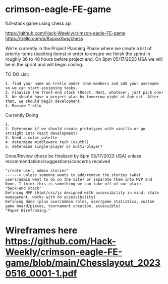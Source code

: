 # crimson-eagle-FE-game
full-stack game using chess api

https://github.com/Hack-Weekly/crimson-eagle-FE-game
https://trello.com/b/8upooXws/chess

We're currently in the Project Planning Phase where we create a list of priority items (backlog items) in order to ensure we finish the sprint in roughly 36 to 48 hours before project end. On 8pm 05/17/2023 USA we will be in the sprint and will begin coding.

TO DO List:
```
1. find your name on trello under team members and add your username so we can start assigning tasks.
2. Finalize the front-end stack (React, Next, whatever, just pick one)
3. We should have a project plan by tomorrow night at 8pm est. After that, we should begin development.
4. Review Trello

```
Currently Doing
```
1. 
2. Determine if we should create prototypes with vanilla or go straight into react development?
3. Need a color palette
4. determine middleware tech (oauth?)
5. determine single-player or multi-player?
```
Done/Review (these be finalized by 8pm 05/17/2023 USA) unless recommendations/suggestions/concerns received
```
"create user, admin stories"
------> unless someone wants to add/remove the stories (what users/admin want to do on the site) or separate them into MVP and Done. I think this is something we can take off of our plate.
"back-end stack"
Defining MVP (html/css/js designed with accessibility in mind, state management, works with no accessibility)
Defining Done (plus user/admin roles, user/game statistics, custom game board/pieces, tournament creation, accessible)
"Paper Wireframing."
```
# Wireframes here https://github.com/Hack-Weekly/crimson-eagle-FE-game/blob/main/Chesslayout_20230516_0001-1.pdf
